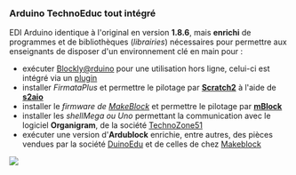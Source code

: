 ### Arduino TechnoEduc tout intégré


EDI Arduino identique à l'original en version **1.8.6**, mais **enrichi** de programmes et de bibliothèques (_librairies_) nécessaires pour permettre aux enseignants de disposer d'un environnement clé en main pour :
- exécuter [Blockly@rduino](https://github.com/technologiescollege/Blockly-at-rduino) pour une utilisation hors ligne, celui-ci est intégré via un [plugin](https://github.com/technologiescollege/BlocklyArduinoIDEPlugin)
- installer _FirmataPlus_ et permettre le pilotage par **[Scratch2](http://scratch.mit.edu/)** à l'aide de **[s2aio](https://github.com/technologiescollege/s2aio-control-panel)**
- installer le _firmware de [MakeBlock](http://www.makeblock.cc/)_ et permettre le pilotage par **[mBlock](http://mblock.cc)**
- installer les _shellMega ou Uno_ permettant la communication avec le logiciel **Organigram**, de la société [TechnoZone51](http://www.technozone51.fr/)
- exécuter une version d'**Ardublock** enrichie, entre autres, des pièces vendues par la société [DuinoEdu](http://www.duinoedu.com/) et de celles de chez [Makeblock](http://www.makeblock.cc/)

![](https://raw.githubusercontent.com/technologiescollege/arduino/master/lib/about.png)
